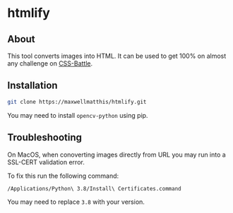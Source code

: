 # htmlify

## About

This tool converts images into HTML. It can be used to get 100% on almost any challenge on [CSS-Battle](https://cssbattle.dev/).

## Installation

```bash
git clone https://maxwellmatthis/htmlify.git
```

You may need to install `opencv-python` using pip.

## Troubleshooting

On MacOS, when conoverting images directly from URL you may run into a SSL-CERT validation error.

To fix this run the following command:

```bash
/Applications/Python\ 3.8/Install\ Certificates.command
```

You may need to replace `3.8` with your version.
